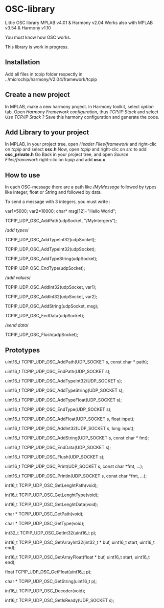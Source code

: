 # OSC-library
Little OSC library MPLAB v4.01 &amp; Harmony v2.04 
Works also with MPLAB v3.54 &amp; Harmony v1.10

You must know how OSC works.

This library is work in progress.

## Installation
Add all files in tcpip folder respectly in ../microchip/harmony/V2.04/framework/tcpip

## Create a new project
In MPLAB, make a new harmony project. 
In Harmony toolkit, select *option* tab. 
Open *Harmony Framework configuration*, thus *TCP/IP Stack* and select *Use TCP/IP Stack ?*
Save this harmony configuration and generate the code.

## Add Library to your project
In MPLAB, in your project tree, open *Header Files/framework* and right-clic on *tcpip* and select **osc.h**
Now, open *tcpip* and right-clic on *src* to add **osc_private.h**
Go Back in your project tree, and open *Source Files/framework* right-clic on *tcpip* and add **osc.c**

## How to use
In each OSC-message there are a path like */MyMessage* followed by types like integer, float or String and followed by data.

To send a message with 3 integers, you must write :

var1=5000;
var2=10000;
char* msg[12]="Hello World";

TCPIP_UDP_OSC_AddPath(udpSocket, "/MyIntergers");

/*add types*/

TCPIP_UDP_OSC_AddTypeInt32(udpSocket);

TCPIP_UDP_OSC_AddTypeInt32(udpSocket);

TCPIP_UDP_OSC_AddTypeString(udpSocket);

TCPIP_UDP_OSC_EndType(udpSocket);

/*add values*/

TCPIP_UDP_OSC_AddInt32(udpSocket, var1);

TCPIP_UDP_OSC_AddInt32(udpSocket, var2);

TCPIP_UDP_OSC_AddString(udpSocket, msg);

TCPIP_UDP_OSC_EndData(udpSocket);

/*send data*/

TCPIP_UDP_OSC_Flush(udpSocket);

## Prototypes
uint16_t TCPIP_UDP_OSC_AddPath(UDP_SOCKET s, const char * path);

uint16_t TCPIP_UDP_OSC_EndPath(UDP_SOCKET s);

uint16_t TCPIP_UDP_OSC_AddTypeInt32(UDP_SOCKET s);

uint16_t TCPIP_UDP_OSC_AddTypeString(UDP_SOCKET s);

uint16_t TCPIP_UDP_OSC_AddTypeFloat(UDP_SOCKET s);

uint16_t TCPIP_UDP_OSC_EndType(UDP_SOCKET s);

uint16_t TCPIP_UDP_OSC_AddFloat(UDP_SOCKET s, float input);

uint16_t TCPIP_UDP_OSC_AddInt32(UDP_SOCKET s, long input);

uint16_t TCPIP_UDP_OSC_AddString(UDP_SOCKET s, const char * fmt);

uint16_t TCPIP_UDP_OSC_EndData(UDP_SOCKET s);

uint16_t TCPIP_UDP_OSC_Flush(UDP_SOCKET s);

uint16_t TCPIP_UDP_OSC_Print(UDP_SOCKET s, const char *fmt, ...);

uint16_t TCPIP_UDP_OSC_Println(UDP_SOCKET s, const char *fmt, ...);

int16_t TCPIP_UDP_OSC_GetLenghtPath(void);

int16_t TCPIP_UDP_OSC_GetLenghtType(void);

int16_t TCPIP_UDP_OSC_GetLenghtData(void);

char * TCPIP_UDP_OSC_GetPath(void);

char * TCPIP_UDP_OSC_GetType(void);

int32_t TCPIP_UDP_OSC_GetInt32(uint16_t p);

int16_t TCPIP_UDP_OSC_GetArrayInt32(int32_t * buf, uint16_t start, uint16_t end);

int16_t TCPIP_UDP_OSC_GetArrayFloat(float * buf, uint16_t start, uint16_t end);

float TCPIP_UDP_OSC_GetFloat(uint16_t p);

char * TCPIP_UDP_OSC_GetString(uint16_t p);

int16_t TCPIP_UDP_OSC_Decoder(void);

int16_t TCPIP_UDP_OSC_GetIsReady(UDP_SOCKET s);

